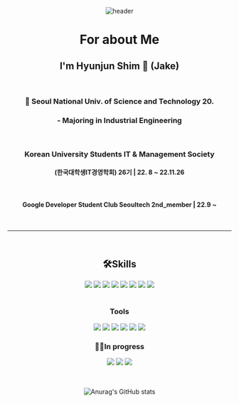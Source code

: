 <div align=center>


![header](https://capsule-render.vercel.app/api?type=waving&color=auto&height=300&section=header&text=Welcome%20Jake's%20GitHub&fontSize=60)

#  For about Me 

## I'm Hyunjun Shim 👋 (Jake)
<br>

### 🏫  Seoul National Univ. of Science and Technology 20.  <br>
### - Majoring in Industrial Engineering 
<br>

### Korean University Students IT & Management Society 
#### (한국대학생IT경영학회) 26기 | 22. 8 ~ 22.11.26
<br>

#### Google Developer Student Club Seoultech 2nd_member |  22.9 ~ 


<br>
<hr>
<br>



## 🛠Skills
 <img src="https://img.shields.io/badge/HTML-E34F26?style=flat&logo=HTML5&logoColor=white"/>
 <img src="https://img.shields.io/badge/CSS-1572B6?style=flat&logo=CSS3&logoColor=white"/>
 <img src="https://img.shields.io/badge/Javascript-F7DF1E?style=flat&logo=Javascript&logoColor=white"/>

 <img src="https://img.shields.io/badge/React-61DAFB?style=flat&logo=React&logoColor=white"/>
 <img src="https://img.shields.io/badge/RTK-764ABC?style=flat&logo=Redux&logoColor=white"/>
 <img src="https://img.shields.io/badge/React Router-CA4245?style=flat&logo=React Router&logoColor=white"/>
 <img src="https://img.shields.io/badge/MySQL-4479A1?style=flat&logo=MySQL&logoColor=white"/>
 <img src="https://img.shields.io/badge/StyledComponents-DB7093?style=flat&logo=StyledComponents&logoColor=white"/>

<br>
<br>

### Tools
<img src="https://img.shields.io/badge/VSCode-007ACC?style=flat-square&logo=Visual Studio Code&logoColor=white"/>
<img src="https://img.shields.io/badge/GitHub-000000?style=flat-square&logo=GitHub&logoColor=white"/>
<img src="https://img.shields.io/badge/Notion-000000?style=flat-square&logo=Notion&logoColor=white"/>
<img src="https://img.shields.io/badge/Slack-4A154B?style=flat-square&logo=Slack&logoColor=white"/>

 <img src="https://img.shields.io/badge/Postman-FF6C37?style=flat&logo=Postman&logoColor=white"/>
 <img src="https://img.shields.io/badge/Figma-F24E1E?style=flat&logo=Figma&logoColor=white"/>


<br>

### 🏃🏻In progress
 <img src="https://img.shields.io/badge/Recoil.js-232323?style=flat&logo=Recoil&logoColor=white"/>
 <img src="https://img.shields.io/badge/React Query-FF4154?style=flat&logo=React Query&logoColor=white"/>
 <img src="https://img.shields.io/badge/TypeScript-3178C6?style=flat&logo=TypeScript&logoColor=white"/>

<br>
<br>
<br>

![Anurag's GitHub stats](https://github-readme-stats.vercel.app/api?username=jake0319&show_icons=true&theme=radical)

</div>
